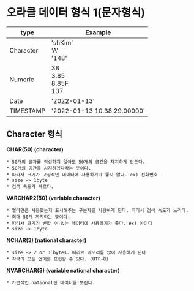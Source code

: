# 오라클 데이터 형식 1(문자형식)
type|Example
---|---|
Character| 'shKim'<br/>'A'<br/>'148'
Numeric|38<br/>3.85<br/>8.85F<br/>137
Date|'2022-01-13'
TIMESTAMP|'2022-01-13 10.38.29.00000'

## Character 형식
<strong> CHAR(50) (character)</strong>

    * 50개의 글자를 작성하지 않아도 50개의 공간을 차지하게 만든다.  
    * 50개의 공간을 차지하겠다라는 뜻이다.  
    * 따라서 크기가 고정적인 데이터에 사용하기가 좋지 않다. ex) 전화번호  
    * size -> 1byte  
    * 검색 속도가 빠르다.  
    
<strong> VARCHAR2(50) (variable character)</strong>

    * 얼마만큼 사용했는지 표시해주는 구분자를 사용하게 된다. 따라서 검색 속도가 느리다.
    * 최대 50개 까지라는 뜻이다.
    * 따라서 크기가 변할 수 있는 데이터에 사용하기가 좋다. ex) 아이디
    * size -> 1byte

<strong> NCHAR(3) (national character)</strong>

    * size -> 2 or 3 bytes. 따라서 메모리를 많이 사용하게 된다
    * 각국의 모든 언어를 표현할 수 있다. (UTF-8)

<strong> NVARCHAR(3) (variable national character)</strong>
    
    * 가변적인 national한 데이터를 뜻한다.